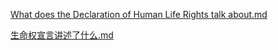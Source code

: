 [What does the Declaration of Human Life Rights talk about.md](What%20does%20the%20Declaration%20of%20Human%20Life%20Rights%20talk%20about.md)

[生命权宣言讲述了什么.md](%E7%94%9F%E5%91%BD%E6%9D%83%E5%AE%A3%E8%A8%80%E8%AE%B2%E8%BF%B0%E4%BA%86%E4%BB%80%E4%B9%88.md)
